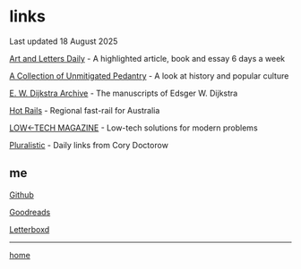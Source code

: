 # links

Last updated 18 August 2025

[Art and Letters Daily](https://aldaily.com) - A highlighted article, book and essay 6 days a week

[A Collection of Unmitigated Pedantry](https://acoup.blog) - A look at history and popular culture

[E. W. Dijkstra Archive](https://cs.utexas.edu/~EWD/welcome.html) - The manuscripts of Edsger W. Dijkstra

[Hot Rails](https://hotrails.net/) - Regional fast-rail for Australia

[LOW←TECH MAGAZINE](https://solar.lowtechmagazine.com/) - Low-tech solutions for modern problems

[Pluralistic](https://pluralistic.net/) - Daily links from Cory Doctorow

## me

[Github](https://github.com/maxedahlgren)

[Goodreads](https://goodreads.com/user/show/110714051-max)

[Letterboxd](https://letterboxd.com/maxeda/)

---

[home](index.html)

